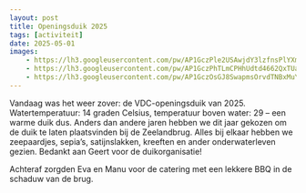 ```yaml
---
layout: post
title: Openingsduik 2025
tags: [activiteit]
date: 2025-05-01
images:
    - https://lh3.googleusercontent.com/pw/AP1GczPle2USAwjdY3lzfnsPlYXmbAZOKvx_7rhsdeeuktWIjWPBYTfTwMcXJWAansz_P4fDGJyBvK017jwOIS96CRMbcWs5tkIwkj6Sr1OC5eRk6FPonPsnlYHv4vDrnR3oTIvM73Q07v4l29PioELfxbXjWg
    - https://lh3.googleusercontent.com/pw/AP1GczPhTLmCPHhUdtd4662QxTUapRFuLxNaDE-uOEsFvUkkP6OQTZP_pOwfA4brjQ0yoPJWLGaGUWExLbfyYU50PZHzHeUfI2_Hm4IR2TudQHOa5Gwq80h42KMQPXBqI_qoAmdhkHIqutzEkbugpv1UFMIGSg
    - https://lh3.googleusercontent.com/pw/AP1GczOsGJ8SwapmsOrvdTNBxMuYF9mZHOC-NkE_-eNfgKhPMBK9A7-DaNByESmSU3bTIUt-acZci8kThjxWJ3_BNnydPoEFkbM5s3hdUm9JfVmDqa-OYW0YXslsCfMWxbDfMNOZdcBcW_iZHQsRWXfQ6p9VhQ
---
```

Vandaag was het weer zover: de VDC-openingsduik van 2025. Watertemperatuur: 14 graden Celsius, temperatuur boven water: 29 – een warme duik dus. Anders dan andere jaren hebben we dit jaar gekozen om de duik te laten plaatsvinden bij de Zeelandbrug. Alles bij elkaar hebben we zeepaardjes, sepia’s, satijnslakken, kreeften en ander onderwaterleven gezien. Bedankt aan Geert voor de duikorganisatie!

Achteraf zorgden Eva en Manu voor de catering met een lekkere BBQ in de schaduw van de brug.
